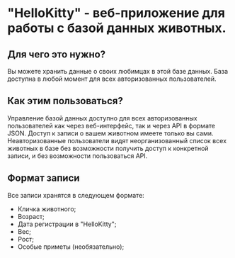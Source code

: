 # "HelloKitty" - веб-приложение для работы с базой данных животных.

## Для чего это нужно?

Вы можете хранить данные о своих любимцах в этой базе данных.
База доступна в любой момент для всех авторизованных пользователей.

## Как этим пользоваться?

Управление базой данных доступно для всех авторизованных пользователей как через веб-интерфейс, так и через API в формате JSON.
Доступ к записи о вашем животном имеете только вы сами.
Неавторизованные пользователи видят неорганизованный список всех животных в базе без возможности получить доступ к конкретной записи, и без возможности пользоваться API.

## Формат записи

Все записи хранятся в следующем формате:

- Кличка животного;
- Возраст;
- Дата регистрации в "HelloKitty";
- Вес;
- Рост;
- Особые приметы (необязательно);